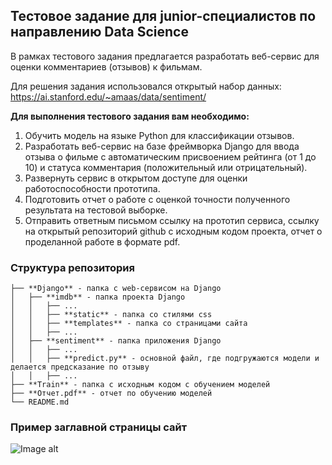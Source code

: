 ## Тестовое задание для junior-специалистов по направлению Data Science

В рамках тестового задания предлагается разработать веб-сервис для оценки комментариев (отзывов) к фильмам.

Для решения задания использовался открытый набор данных: https://ai.stanford.edu/~amaas/data/sentiment/

**Для выполнения тестового задания вам необходимо:**
1. Обучить модель на языке Python для классификации отзывов.
2. Разработать веб-сервис на базе фреймворка Django для ввода отзыва о фильме с автоматическим
присвоением рейтинга (от 1 до 10) и статуса комментария (положительный или отрицательный).
3. Развернуть сервис в открытом доступе для оценки работоспособности прототипа.
4. Подготовить отчет о работе с оценкой точности полученного результата на тестовой выборке.
5. Отправить ответным письмом ссылку на прототип сервиса, ссылку на открытый репозиторий github
с исходным кодом проекта, отчет о проделанной работе в формате pdf.

### Структура репозитория

```
├── **Django** - папка с web-сервисом на Django
│   ├── **imdb** - папка проекта Django
│   │   ├── ...
│   │   ├── **static** - папка со стилями css
│   │   ├── **templates** - папка со страницами сайта
│   │   ├── ...
│   ├── **sentiment** - папка приложения Django
│   │   ├── ...
│   │   ├── **predict.py** - основной файл, где подгружаются модели и делается предсказание по отзыву
│   │   ├── ...
├── **Train** - папка с исходным кодом с обучением моделей
├── **Отчет.pdf** - отчет по обучению моделей
└── README.md
```

### Пример заглавной страницы сайт

![Image alt](https://github.com/Adelaaas/movies_greenatom/main/raw/greenatom_web.png)
